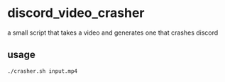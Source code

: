 # discord_video_crasher
a small script that takes a video and generates one that crashes discord

## usage
```
./crasher.sh input.mp4
```
